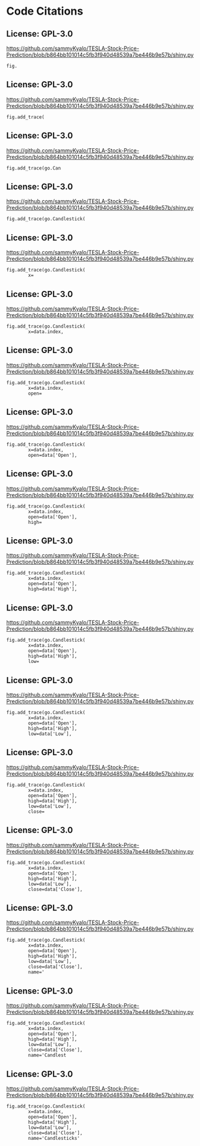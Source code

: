 # Code Citations

## License: GPL-3.0

https://github.com/sammyKyalo/TESLA-Stock-Price-Prediction/blob/b864bb101014c5fb3f940d48539a7be446b9e57b/shiny.py

```
fig.
```

## License: GPL-3.0

https://github.com/sammyKyalo/TESLA-Stock-Price-Prediction/blob/b864bb101014c5fb3f940d48539a7be446b9e57b/shiny.py

```
fig.add_trace(
```

## License: GPL-3.0

https://github.com/sammyKyalo/TESLA-Stock-Price-Prediction/blob/b864bb101014c5fb3f940d48539a7be446b9e57b/shiny.py

```
fig.add_trace(go.Can
```

## License: GPL-3.0

https://github.com/sammyKyalo/TESLA-Stock-Price-Prediction/blob/b864bb101014c5fb3f940d48539a7be446b9e57b/shiny.py

```
fig.add_trace(go.Candlestick(
```

## License: GPL-3.0

https://github.com/sammyKyalo/TESLA-Stock-Price-Prediction/blob/b864bb101014c5fb3f940d48539a7be446b9e57b/shiny.py

```
fig.add_trace(go.Candlestick(
        x=
```

## License: GPL-3.0

https://github.com/sammyKyalo/TESLA-Stock-Price-Prediction/blob/b864bb101014c5fb3f940d48539a7be446b9e57b/shiny.py

```
fig.add_trace(go.Candlestick(
        x=data.index,
```

## License: GPL-3.0

https://github.com/sammyKyalo/TESLA-Stock-Price-Prediction/blob/b864bb101014c5fb3f940d48539a7be446b9e57b/shiny.py

```
fig.add_trace(go.Candlestick(
        x=data.index,
        open=
```

## License: GPL-3.0

https://github.com/sammyKyalo/TESLA-Stock-Price-Prediction/blob/b864bb101014c5fb3f940d48539a7be446b9e57b/shiny.py

```
fig.add_trace(go.Candlestick(
        x=data.index,
        open=data['Open'],
```

## License: GPL-3.0

https://github.com/sammyKyalo/TESLA-Stock-Price-Prediction/blob/b864bb101014c5fb3f940d48539a7be446b9e57b/shiny.py

```
fig.add_trace(go.Candlestick(
        x=data.index,
        open=data['Open'],
        high=
```

## License: GPL-3.0

https://github.com/sammyKyalo/TESLA-Stock-Price-Prediction/blob/b864bb101014c5fb3f940d48539a7be446b9e57b/shiny.py

```
fig.add_trace(go.Candlestick(
        x=data.index,
        open=data['Open'],
        high=data['High'],
```

## License: GPL-3.0

https://github.com/sammyKyalo/TESLA-Stock-Price-Prediction/blob/b864bb101014c5fb3f940d48539a7be446b9e57b/shiny.py

```
fig.add_trace(go.Candlestick(
        x=data.index,
        open=data['Open'],
        high=data['High'],
        low=
```

## License: GPL-3.0

https://github.com/sammyKyalo/TESLA-Stock-Price-Prediction/blob/b864bb101014c5fb3f940d48539a7be446b9e57b/shiny.py

```
fig.add_trace(go.Candlestick(
        x=data.index,
        open=data['Open'],
        high=data['High'],
        low=data['Low'],
```

## License: GPL-3.0

https://github.com/sammyKyalo/TESLA-Stock-Price-Prediction/blob/b864bb101014c5fb3f940d48539a7be446b9e57b/shiny.py

```
fig.add_trace(go.Candlestick(
        x=data.index,
        open=data['Open'],
        high=data['High'],
        low=data['Low'],
        close=
```

## License: GPL-3.0

https://github.com/sammyKyalo/TESLA-Stock-Price-Prediction/blob/b864bb101014c5fb3f940d48539a7be446b9e57b/shiny.py

```
fig.add_trace(go.Candlestick(
        x=data.index,
        open=data['Open'],
        high=data['High'],
        low=data['Low'],
        close=data['Close'],
```

## License: GPL-3.0

https://github.com/sammyKyalo/TESLA-Stock-Price-Prediction/blob/b864bb101014c5fb3f940d48539a7be446b9e57b/shiny.py

```
fig.add_trace(go.Candlestick(
        x=data.index,
        open=data['Open'],
        high=data['High'],
        low=data['Low'],
        close=data['Close'],
        name='
```

## License: GPL-3.0

https://github.com/sammyKyalo/TESLA-Stock-Price-Prediction/blob/b864bb101014c5fb3f940d48539a7be446b9e57b/shiny.py

```
fig.add_trace(go.Candlestick(
        x=data.index,
        open=data['Open'],
        high=data['High'],
        low=data['Low'],
        close=data['Close'],
        name='Candlest
```

## License: GPL-3.0

https://github.com/sammyKyalo/TESLA-Stock-Price-Prediction/blob/b864bb101014c5fb3f940d48539a7be446b9e57b/shiny.py

```
fig.add_trace(go.Candlestick(
        x=data.index,
        open=data['Open'],
        high=data['High'],
        low=data['Low'],
        close=data['Close'],
        name='Candlesticks'
```
